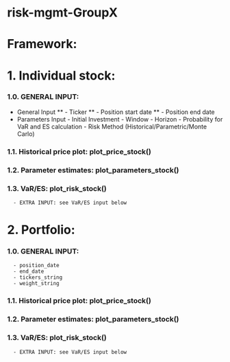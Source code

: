 # risk-mgmt-GroupX
# Framework:

# 1. Individual stock:
###   1.0. GENERAL INPUT:
* General Input
**      - Ticker
**      - Position start date
**      - Position end date      
* Parameters Input
      - Initial Investment
      - Window
      - Horizon
      - Probability for VaR and ES calculation
      - Risk Method (Historical/Parametric/Monte Carlo)

      
###   1.1. Historical price plot: plot_price_stock()
###   1.2. Parameter estimates: plot_parameters_stock()
###   1.3. VaR/ES: plot_risk_stock()
      - EXTRA INPUT: see VaR/ES input below
# 2. Portfolio: 
###   1.0. GENERAL INPUT:
      - position_date
      - end_date 
      - tickers_string
      - weight_string
###   1.1. Historical price plot: plot_price_stock()
###   1.2. Parameter estimates: plot_parameters_stock()
###   1.3. VaR/ES: plot_risk_stock()
      - EXTRA INPUT: see VaR/ES input below
